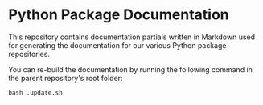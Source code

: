 # Python Package Documentation

This repository contains documentation partials written in Markdown used for generating the documentation for our various Python package repositories.

You can re-build the documentation by running the following command in the parent repository's root folder:

```
bash .update.sh
```

